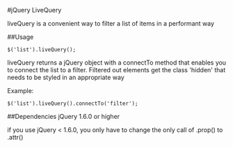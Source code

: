 #jQuery LiveQuery

liveQuery is a convenient way to filter a list of items in a performant way

##Usage

    $('list').liveQuery();
  
liveQuery returns a jQuery object with a connectTo method that enables you to connect the list to a filter. Filtered out elements get the class 'hidden' that needs to be styled in an appropriate way

Example:

    $('list').liveQuery().connectTo('filter');


##Dependencies
jQuery 1.6.0 or higher

if you use jQuery < 1.6.0, you only have to change the only call of .prop() to .attr()
